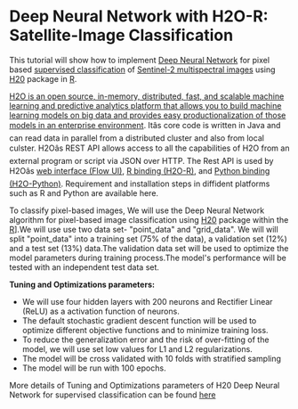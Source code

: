 
# Deep Neural Network with H2O-R: Satellite-Image Classification

This tutorial will show how to implement [Deep Neural Network](https://en.wikipedia.org/wiki/Deep_learning) for pixel based [supervised classification](https://gis.stackexchange.com/questions/237461/distinction-between-pixel-based-and-object-based-classification) of [Sentinel-2 multispectral images](https://sentinel.esa.int/web/sentinel/missions/sentinel-2) using [H20](http://h2o-release.s3.amazonaws.com/h2o/rel-lambert/5/docs-website/Ruser/Rinstall.html) package in [R](https://cloud.r-project.org/). 

[H2O is an open source, in-memory, distributed, fast, and scalable machine learning and predictive analytics platform that allows you to build machine learning models on big data and provides easy productionalization of those models in an enterprise environment](http://docs.h2o.ai/h2o/latest-stable/h2o-docs/welcome.html). Itâs core code is written in Java and can read data in parallel from a distributed cluster and also from local culster. H2Oâs REST API allows access to all the capabilities of H2O from an external program or script via JSON over HTTP. The Rest API is used by H2Oâs [web interface (Flow UI)](http://docs.h2o.ai/h2o/latest-stable/h2o-docs/welcome.html), [R binding (H2O-R)](http://docs.h2o.ai/h2o/latest-stable/h2o-docs/welcome.html), and [Python binding (H2O-Python)](http://docs.h2o.ai/h2o/latest-stable/h2o-docs/welcome.html). Requirement and installation steps in diffident platforms such as R and Python are available here.

To classify pixel-based images, We will use the Deep Neural Network algorithm for pixel-based image classification using [H20](http://h2o-release.s3.amazonaws.com/h2o/rel-lambert/5/docs-website/Ruser/Rinstall.html) package within the [R](https://www.r-project.org/)].We will use use two data set- "point_data" and "grid_data". We will will split "point_data" into a training set (75% of the data), a validation set (12%) and a test set (13%) data.The validation data set will be used to optimize the model parameters during training process.The model's performance will be tested with an independent test data set.  

**Tuning and Optimizations parameters:** 

* We will use four hidden layers with 200 neurons and Rectifier Linear (ReLU) as a activation function of neurons. 
* The default stochastic gradient descent function will be used to optimize different objective functions and to minimize training loss. 
* To reduce the generalization error and the risk of over-fitting of the model, we will use set low values for L1  and L2 regularizations.
* The model will be cross validated with 10 folds with stratified sampling 
* The model will be run with 100 epochs. 

More details of Tuning and Optimizations parameters of H20 Deep Neural Network for supervised classification can be found [here](http://docs.h2o.ai/h2o-tutorials/latest-stable/tutorials/deeplearning/index.html)
